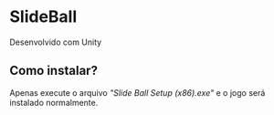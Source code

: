 # SlideBall
Desenvolvido com Unity

## Como instalar?
Apenas execute o arquivo *"Slide Ball Setup (x86).exe"* e o jogo será instalado normalmente.
